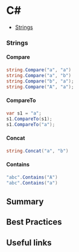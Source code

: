 # C#

- [Strings]()

### Strings

#### Compare
```csharp
string.Compare("a", "a")
string.Compare("a", "b")
string.Compare("b", "a");
string.Compare("A", "a");
```
#### CompareTo
```csharp
var s1 = "a";               
s1.CompareTo(s1);
s1.CompareTo("a");
```
#### Concat
```csharp
string.Concat("a", "b")
```
#### Contains
```csharp
"abc".Contains("A")
"abc".Contains("a")
```

## Summary

## Best Practices

## Useful links

